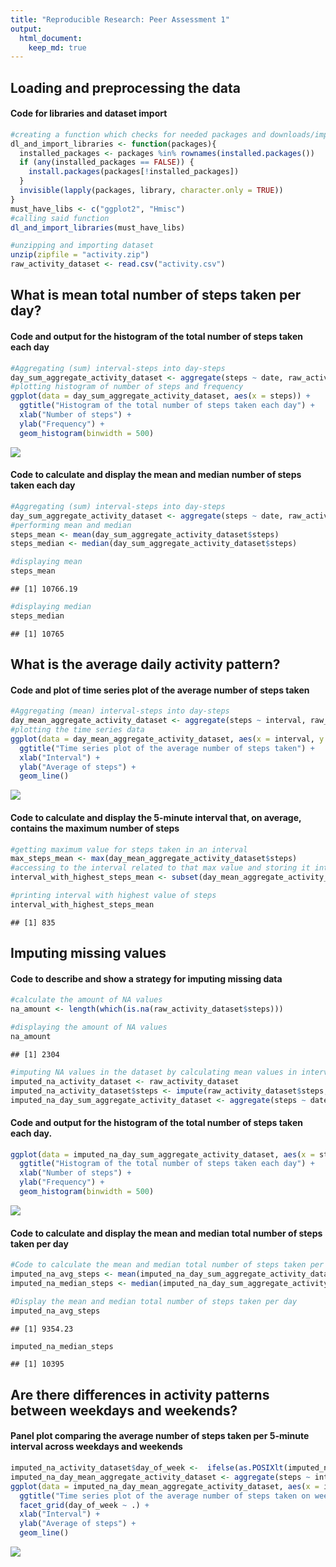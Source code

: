 ```yaml
---
title: "Reproducible Research: Peer Assessment 1"
output: 
  html_document:
    keep_md: true
---
```



## Loading and preprocessing the data

#### Code for libraries and dataset import

```r
#creating a function which checks for needed packages and downloads/import them if needed
dl_and_import_libraries <- function(packages){
  installed_packages <- packages %in% rownames(installed.packages())
  if (any(installed_packages == FALSE)) {
    install.packages(packages[!installed_packages])
  }
  invisible(lapply(packages, library, character.only = TRUE))
}
must_have_libs <- c("ggplot2", "Hmisc")
#calling said function
dl_and_import_libraries(must_have_libs)

#unzipping and importing dataset
unzip(zipfile = "activity.zip")
raw_activity_dataset <- read.csv("activity.csv")
```


## What is mean total number of steps taken per day?

#### Code and output for the histogram of the total number of steps taken each day

```r
#Aggregating (sum) interval-steps into day-steps 
day_sum_aggregate_activity_dataset <- aggregate(steps ~ date, raw_activity_dataset, sum, na.rm=TRUE)
#plotting histogram of number of steps and frequency
ggplot(data = day_sum_aggregate_activity_dataset, aes(x = steps)) +
  ggtitle("Histogram of the total number of steps taken each day") +
  xlab("Number of steps") +
  ylab("Frequency") +
  geom_histogram(binwidth = 500)
```

![](PA1_template_files/figure-html/unnamed-chunk-2-1.png)<!-- -->

#### Code to calculate and display the mean and median number of steps taken each day

```r
#Aggregating (sum) interval-steps into day-steps 
day_sum_aggregate_activity_dataset <- aggregate(steps ~ date, raw_activity_dataset, sum, na.rm = TRUE)
#performing mean and median
steps_mean <- mean(day_sum_aggregate_activity_dataset$steps)
steps_median <- median(day_sum_aggregate_activity_dataset$steps)
```


```r
#displaying mean
steps_mean
```

```
## [1] 10766.19
```


```r
#displaying median
steps_median
```

```
## [1] 10765
```


## What is the average daily activity pattern?

#### Code and plot of time series plot of the average number of steps taken

```r
#Aggregating (mean) interval-steps into day-steps 
day_mean_aggregate_activity_dataset <- aggregate(steps ~ interval, raw_activity_dataset, mean, na.rm = TRUE)
#plotting the time series data
ggplot(data = day_mean_aggregate_activity_dataset, aes(x = interval, y = steps)) +
  ggtitle("Time series plot of the average number of steps taken") +
  xlab("Interval") +
  ylab("Average of steps") +
  geom_line()
```

![](PA1_template_files/figure-html/unnamed-chunk-6-1.png)<!-- -->

#### Code to calculate and display the 5-minute interval that, on average, contains the maximum number of steps

```r
#getting maximum value for steps taken in an interval
max_steps_mean <- max(day_mean_aggregate_activity_dataset$steps)
#accessing to the interval related to that max value and storing it into a variable
interval_with_highest_steps_mean <- subset(day_mean_aggregate_activity_dataset, day_mean_aggregate_activity_dataset$steps == max_steps_mean)$interval
```


```r
#printing interval with highest value of steps
interval_with_highest_steps_mean
```

```
## [1] 835
```



## Imputing missing values

#### Code to describe and show a strategy for imputing missing data

```r
#calculate the amount of NA values
na_amount <- length(which(is.na(raw_activity_dataset$steps)))
```


```r
#displaying the amount of NA values
na_amount
```

```
## [1] 2304
```


```r
#imputing NA values in the dataset by calculating mean values in intervals
imputed_na_activity_dataset <- raw_activity_dataset
imputed_na_activity_dataset$steps <- impute(raw_activity_dataset$steps, FUN = mean)
imputed_na_day_sum_aggregate_activity_dataset <- aggregate(steps ~ date, imputed_na_activity_dataset, sum, na.rm=TRUE)
```

#### Code and output for the histogram of the total number of steps taken each day.

```r
ggplot(data = imputed_na_day_sum_aggregate_activity_dataset, aes(x = steps)) +
  ggtitle("Histogram of the total number of steps taken each day") +
  xlab("Number of steps") +
  ylab("Frequency") +
  geom_histogram(binwidth = 500)
```

![](PA1_template_files/figure-html/unnamed-chunk-12-1.png)<!-- -->

#### Code to calculate and display the mean and median total number of steps taken per day

```r
#Code to calculate the mean and median total number of steps taken per day
imputed_na_avg_steps <- mean(imputed_na_day_sum_aggregate_activity_dataset$steps)
imputed_na_median_steps <- median(imputed_na_day_sum_aggregate_activity_dataset$steps)
```


```r
#Display the mean and median total number of steps taken per day
imputed_na_avg_steps
```

```
## [1] 9354.23
```

```r
imputed_na_median_steps
```

```
## [1] 10395
```


## Are there differences in activity patterns between weekdays and weekends?

#### Panel plot comparing the average number of steps taken per 5-minute interval across weekdays and weekends

```r
imputed_na_activity_dataset$day_of_week <-  ifelse(as.POSIXlt(imputed_na_activity_dataset$date)$wday %in% c(0,6), 'weekend', 'weekday')
imputed_na_day_mean_aggregate_activity_dataset <- aggregate(steps ~ interval + day_of_week, data=imputed_na_activity_dataset, mean)
ggplot(data = imputed_na_day_mean_aggregate_activity_dataset, aes(x = interval, y = steps)) +
  ggtitle("Time series plot of the average number of steps taken on weekdays and weekends") +
  facet_grid(day_of_week ~ .) +
  xlab("Interval") +
  ylab("Average of steps") +
  geom_line()
```

![](PA1_template_files/figure-html/unnamed-chunk-15-1.png)<!-- -->

